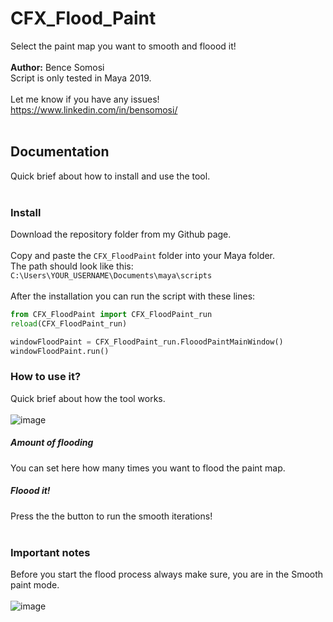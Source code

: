 # CFX_Flood_Paint
Select the paint map you want to smooth and floood it!
<br>
<br>
**Author:** Bence Somosi
<br>
Script is only tested in Maya 2019.
<br>
<br>
Let me know if you have any issues! https://www.linkedin.com/in/bensomosi/
<br>
<br>
## Documentation
Quick brief about how to install and use the tool.
<br>
<br>
### Install
Download the repository folder from my Github page.
<br><br>
Copy and paste the ```CFX_FloodPaint``` folder into your Maya folder.
<br>
The path should look like this: ```C:\Users\YOUR_USERNAME\Documents\maya\scripts```
<br>
<br>
After the installation you can run the script with these lines:
<br>
```python
from CFX_FloodPaint import CFX_FloodPaint_run
reload(CFX_FloodPaint_run)

windowFloodPaint = CFX_FloodPaint_run.FlooodPaintMainWindow()
windowFloodPaint.run()
```
### How to use it?
Quick brief about how the tool works.
<br>
<br>
![image](https://user-images.githubusercontent.com/19190277/191599999-4ac7db5f-7fd8-4c15-a3e0-c69e62ef5d45.png)
<br>
##### Amount of flooding
You can set here how many times you want to flood the paint map.
<br>
##### Floood it!
Press the the button to run the smooth iterations!
<br>
<br>
### Important notes
Before you start the flood process always make sure, you are in the Smooth paint mode.
<br>
<br>
![image](https://user-images.githubusercontent.com/19190277/191601123-f31310ca-e005-4ae9-97fc-894219092fbc.png)
<br>

